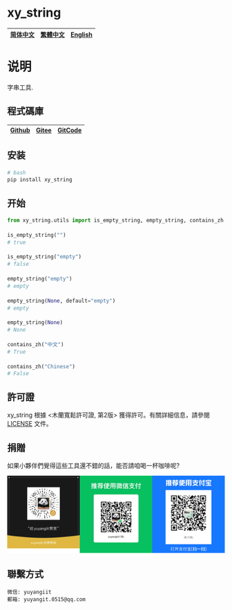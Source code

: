 <!--
 * @Author: yuyangit yuyangit.0515@qq.com
 * @Date: 2024-10-17 20:43:23
 * @LastEditors: yuyangit yuyangit.0515@qq.com
 * @LastEditTime: 2024-10-24 10:44:05
 * @FilePath: /xy_string/readme/README.zh-hant.md
 * @Description: 这是默认设置,请设置`customMade`, 打开koroFileHeader查看配置 进行设置: https://github.com/OBKoro1/koro1FileHeader/wiki/%E9%85%8D%E7%BD%AE
-->
# xy_string

| [简体中文](../README.md)         | [繁體中文](./README.zh-hant.md)        |                      [English](./README.en.md)          |
| ----------- | -------------|---------------------------------------|

# 说明
字串工具.

## 程式碼庫

| [Github](https://github.com/xy-base/xy_string.git)         | [Gitee](https://gitee.com/xy-opensource/xy_string.git)        |                      [GitCode](https://gitcode.com/xy-opensource/xy_string.git)          |
| ----------- | -------------|---------------------------------------|



## 安装

```bash
# bash
pip install xy_string
```

## 开始

```python
from xy_string.utils import is_empty_string, empty_string, contains_zh

is_empty_string("")
# true

is_empty_string("empty")
# false

empty_string("empty")
# empty

empty_string(None, default="empty")
# empty

empty_string(None)
# None

contains_zh("中文")
# True

contains_zh("Chinese")
# False

```

## 許可證
xy_string 根據 <木蘭寬鬆許可證, 第2版> 獲得許可。有關詳細信息，請參閱 [LICENSE](../LICENSE) 文件。

## 捐贈

如果小夥伴們覺得這些工具還不錯的話，能否請咱喝一杯咖啡呢?  

![Pay-Total](./Pay-Total.png)

## 聯繫方式

```
微信: yuyangiit
郵箱: yuyangit.0515@qq.com
```